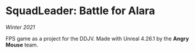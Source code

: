# SquadLeader: Battle for Alara

*Winter 2021*

FPS game as a project for the DDJV. Made with Unreal 4.26.1 by the **Angry Mouse** team.